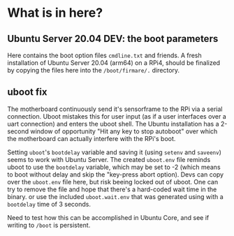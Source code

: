 # What is in here?

## Ubuntu Server 20.04 DEV: the boot parameters
Here contains the boot option files `cmdline.txt` and friends.
A fresh installation of Ubuntu Server 20.04 (arm64) on a RPi4, should be finalized by copying the files here into the `/boot/firmare/.` directory.

## uboot fix
The motherboard continuously send it's sensorframe to the RPi via a serial connection. Uboot mistakes this for user input (as if a user interfaces over a uart connection) and enters the uboot shell. The Ubuntu installation has a 2-second window of opportunity "Hit any key to stop autoboot" over which the motherboard can actually interfere with the RPi's boot.

Setting `uboot`'s `bootdelay` variable and saving it (using `setenv` and `saveenv`) seems to work with Ubuntu Server.
The created `uboot.env` file reminds uboot to use the `bootdelay` variable, which may be set to -2 (which means to boot without delay and skip the "key-press abort option).
Devs can copy over the `uboot.env` file here, but risk beeing locked out of uboot. One can try to remove the file and hope that there's a hard-coded wait time in the binary. or use the included `uboot.wait.env` that was generated using with a `bootdelay` time of 3 seconds.

Need to test how this can be accomplished in Ubuntu Core, and see if writing to `/boot` is persistent.

